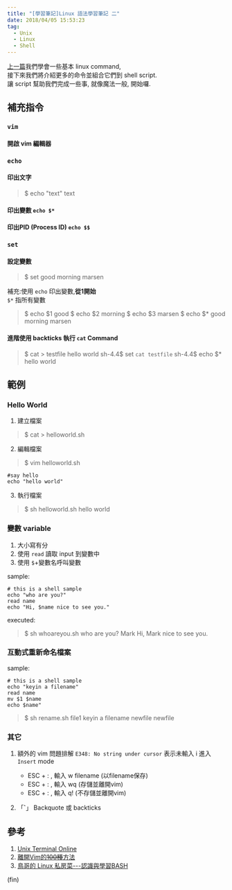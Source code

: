 ```yaml
---
title: "[學習筆記]Linux 語法學習筆記 二"
date: 2018/04/05 15:53:23
tag:
  - Unix
  - Linux
  - Shell
---
```



[上一篇](https://blog.marsen.me/2018/03/26/2018/linux_command_1/)我們學會一些基本 linux command,  
接下來我們將介紹更多的命令並組合它們到 shell script.  
讓 script 幫助我們完成一些事, 就像魔法一般, 開始囉.  

## 補充指令

### `vim`

#### 開啟 vim 編輯器

### `echo`

#### 印出文字

> $ echo "text"
text

#### 印出變數 `echo $*`

#### 印出PID (Process ID) `echo $$`

### `set`

#### 設定變數

>$ set good morning marsen

補充:使用 `echo` 印出變數,**從1開始**  
`$*` 指所有變數

>$ echo $1
>good
>$ echo $2
>morning
>$ echo $3
>marsen
>$ echo $*
>good morning marsen

#### 進階使用 backticks 執行 `cat` Command

>$ cat > testfile
hello world
sh-4.4$ set `cat testfile`
sh-4.4$ echo $*
hello world

## 範例

### Hello World

1. 建立檔案

  > $ cat > helloworld.sh

2. 編輯檔案

  > $ vim helloworld.sh

  ```shell
  #say hello
  echo "hello world"
  ```

3. 執行檔案

> $ sh helloworld.sh
> hello world

### 變數 variable

1. 大小寫有分
2. 使用 `read` 讀取 input 到變數中
3. 使用 `$`+變數名呼叫變數

sample:

```shell
# this is a shell sample
echo "who are you?"
read name
echo "Hi, $name nice to see you."
```

executed:

>$ sh whoareyou.sh
who are you?
Mark
Hi, Mark nice to see you.

### 互動式重新命名檔案

sample:

```shell
# this is a shell sample
echo "keyin a filename"
read name
mv $1 $name
echo $name"
```

>$ sh rename.sh file1
>keyin a filename
>newfile
>newfile

### 其它

1. 額外的 vim 問題排解 `E348: No string under cursor` 表示未輸入 i 進入 `Insert` mode
   - ESC + : , 輸入 w filename (以filename保存)
   - ESC + : , 輸入 wq (存儲並離開vim)
   - ESC + : , 輸入 q! (不存儲並離開vim)

2. 「**`**」 Backquote 或 backticks

## 參考

1. [Unix Terminal Online](https://www.tutorialspoint.com/unix_terminal_online.php)
2. [離開Vim的~~100種~~方法](https://itsfoss.com/how-to-exit-vim/)
3. [鳥哥的 Linux 私房菜---認識與學習BASH](http://linux.vbird.org/linux_basic/0320bash.php)

(fin)
